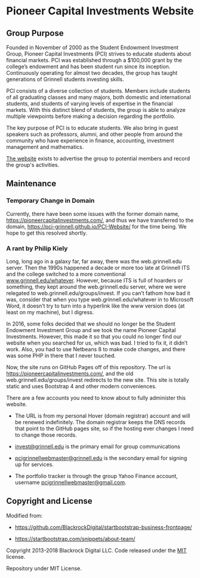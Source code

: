# Pioneer Capital Investments Website

## Group Purpose

Founded in November of 2000 as the Student Endowment Investment Group, Pioneer Capital Investments (PCI) strives to educate students about financial markets. PCI was established through a $100,000 grant by the college’s endowment and has been student run since its inception. Continuously operating for almost two decades, the group has taught generations of Grinnell students investing skills.

PCI consists of a diverse collection of students. Members include students of all graduating classes and many majors, both domestic and international students, and students of varying levels of expertise in the financial markets. With this distinct blend of students, the group is able to analyze multiple viewpoints before making a decision regarding the portfolio.

The key purpose of PCI is to educate students. We also bring in guest speakers such as professors, alumni, and other people from around the community who have experience in finance, accounting, investment management and mathematics.

[The website](https://pci-grinnell.github.io/PCI-Website/) exists to advertise the group to potential members and record the group's activities.

## Maintenance

### Temporary Change in Domain

Currently, there have been some issues with the former domain name, https://pioneercapitalinvestments.com/, and thus we have transferred to the domain, 
https://pci-grinnell.github.io/PCI-Website/ for the time being. We hope to get this resolved shortly. 

### A rant by Philip Kiely

Long, long ago in a galaxy far, far away, there was the web.grinnell.edu server. Then the 1990s happened a decade or more too late at Grinnell ITS and the college switched to a more conventional www.grinnell.edu/whatever. However, because ITS is full of hoarders or something, they kept around the web.grinnell.edu server, where we were relegated to web.grinnell.edu/groups/invest. If you can’t fathom how bad it was, consider that when you type web.grinnell.edu/whatever in to Microsoft Word, it doesn’t try to turn into a hyperlink like the www version does (at least on my machine), but I digress.

In 2016, some folks decided that we should no longer be the Student Endowment Investment Group and we took the name Pioneer Capital Investments. However, this made it so that you could no longer find our website when you searched for us, which was bad. I tried to fix it, it didn’t work. Also, you had to use Netbeans 8 to make code changes, and there was some PHP in there that I never touched.

Now, the site runs on GitHub Pages off of this repository. The url is https://pioneercapitalinvestments.com/, and the old web.grinnell.edu/groups/invest redirects to the new site. This site is totally static and uses Bootstrap 4 and other modern conveniences.

There are a few accounts you need to know about to fully administer this website.

* The URL is from my personal Hover (domain registrar) account and will be renewed indefinitely. The domain registrar keeps the DNS records that point to the GitHub pages site, so if the hosting ever changes I need to change those records.

* invest@grinnell.edu is the primary email for group communications

* pcigrinnellwebmaster@grinnell.edu is the secondary email for signing up for services.

* The portfolio tracker is through the group Yahoo Finance account, username pcigrinnellwebmaster@gmail.com.


## Copyright and License

Modified from:

* https://github.com/BlackrockDigital/startbootstrap-business-frontpage/

* https://startbootstrap.com/snippets/about-team/

Copyright 2013-2018 Blackrock Digital LLC. Code released under the [MIT](https://github.com/BlackrockDigital/startbootstrap-business-frontpage/blob/gh-pages/LICENSE) license.


Repository under MIT License.
